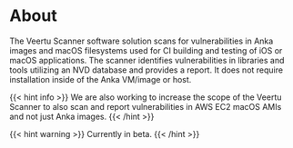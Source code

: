 ---
---

# About

The Veertu Scanner software solution scans for vulnerabilities in Anka images and macOS filesystems used for CI building and testing of iOS or macOS applications. The scanner identifies vulnerabilities in libraries and tools utilizing an NVD database and provides a report. It does not require installation inside of the Anka VM/image or host.

{{< hint info >}}
We are also working to increase the scope of the Veertu Scanner to also scan and report vulnerabilities in AWS EC2 macOS AMIs and not just Anka images.
{{< /hint >}}

{{< hint warning >}}
Currently in beta.
{{< /hint >}}
